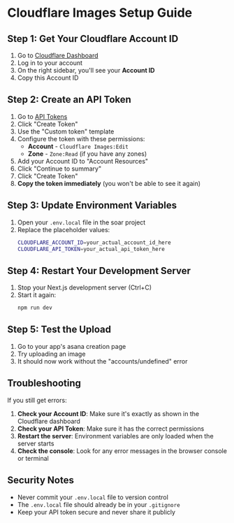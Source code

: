 # Cloudflare Images Setup Guide

## Step 1: Get Your Cloudflare Account ID

1. Go to [Cloudflare Dashboard](https://dash.cloudflare.com/)
2. Log in to your account
3. On the right sidebar, you'll see your **Account ID**
4. Copy this Account ID

## Step 2: Create an API Token

1. Go to [API Tokens](https://dash.cloudflare.com/profile/api-tokens)
2. Click "Create Token"
3. Use the "Custom token" template
4. Configure the token with these permissions:
   - **Account** - `Cloudflare Images:Edit`
   - **Zone** - `Zone:Read` (if you have any zones)
5. Add your Account ID to "Account Resources"
6. Click "Continue to summary"
7. Click "Create Token"
8. **Copy the token immediately** (you won't be able to see it again)

## Step 3: Update Environment Variables

1. Open your `.env.local` file in the soar project
2. Replace the placeholder values:
   ```bash
   CLOUDFLARE_ACCOUNT_ID=your_actual_account_id_here
   CLOUDFLARE_API_TOKEN=your_actual_api_token_here
   ```

## Step 4: Restart Your Development Server

1. Stop your Next.js development server (Ctrl+C)
2. Start it again:
   ```bash
   npm run dev
   ```

## Step 5: Test the Upload

1. Go to your app's asana creation page
2. Try uploading an image
3. It should now work without the "accounts/undefined" error

## Troubleshooting

If you still get errors:

1. **Check your Account ID**: Make sure it's exactly as shown in the Cloudflare dashboard
2. **Check your API Token**: Make sure it has the correct permissions
3. **Restart the server**: Environment variables are only loaded when the server starts
4. **Check the console**: Look for any error messages in the browser console or terminal

## Security Notes

- Never commit your `.env.local` file to version control
- The `.env.local` file should already be in your `.gitignore`
- Keep your API token secure and never share it publicly
